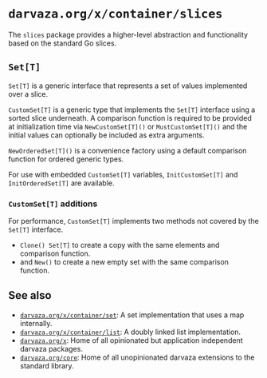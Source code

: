 # `darvaza.org/x/container/slices`

The `slices` package provides a higher-level abstraction and functionality
based on the standard Go slices.

## `Set[T]`

`Set[T]` is a generic interface that represents a set of values implemented over a slice.

`CustomSet[T]` is a generic type that implements the `Set[T]` interface using a sorted slice
underneath. A comparison function is required to be provided at initialization time via
`NewCustomSet[T]()` or `MustCustomSet[T]()` and the initial values can optionally be included
as extra arguments.

`NewOrderedSet[T]()` is a convenience factory using a default comparison function for
ordered generic types.

For use with embedded `CustomSet[T]` variables, `InitCustomSet[T]` and `InitOrderedSet[T]`
are available.

### `CustomSet[T]` additions

For performance, `CustomSet[T]` implements two methods not covered by the `Set[T]` interface.

* `Clone() Set[T]` to create a copy with the same elements and comparison function.
* and `New()` to create a new empty set with the same comparison function.

## See also

* [`darvaza.org/x/container/set`](https://darvaza.org/x/container/set): A set implementation that uses a map internally.
* [`darvaza.org/x/container/list`](https://darvaza.org/x/container/list): A doubly linked list implementation.
* [`darvaza.org/x`](https://github.com/darvaza-proxy/x): Home of all opinionated but application independent darvaza packages.
* [`darvaza.org/core`](https://darvaza.org/core): Home of all unopinionated darvaza extensions to the standard library.
